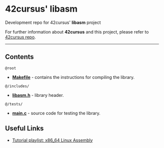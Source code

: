 # 42cursus' libasm

Development repo for 42cursus' **libasm** project

For further information about **42cursus** and this project, please refer to [42cursus repo](https://github.com/appinha/42cursus).

---

## Contents

`@root`

* [**Makefile**](Makefile) - contains the instructions for compiling the library.

`@/includes/`

* [**libasm.h**](includes/libasm.h) - library header.

`@/tests/`

* [**main.c**](main.c) - source code for testing the library.

## Useful Links

* [Tutorial playlist: x86_64 Linux Assembly](https://www.youtube.com/playlist?list=PLetF-YjXm-sCH6FrTz4AQhfH6INDQvQSn)